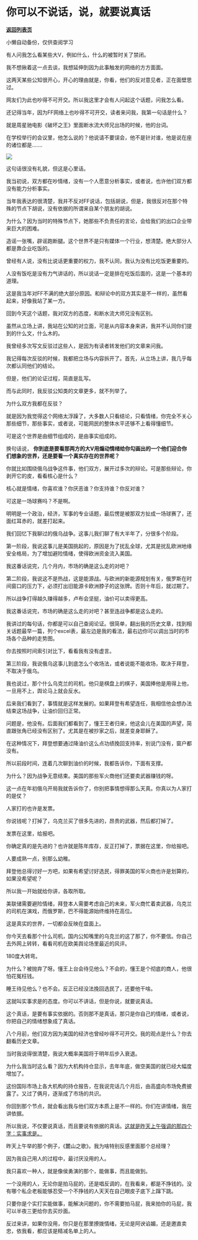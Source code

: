 # 你可以不说话，说，就要说真话

[**返回列表页**](/gzh/记忆承载3)

小懒自动备份，仅供查阅学习

有人问我怎么看某些大V，例如什么，什么的被暂时关了禁闭。

  

我不想揪着这一点去谈，我想延伸到因为此事触发的网络的方方面面。  

  

这两天某些公知很开心，开心的理由就是，你看，他们的反对意见者，正在面壁思过。  

  

网友们为此也吵得不可开交。所以我这里才会有人问起这个话题，问我怎么看。  

  

还记得当年，因为FF网络上也吵得不可开交，读者来问我，我第一句话是什么？  

  

就是周星驰电影《破坏之王》里面断水流大师兄出场的时候，他的台词。

  

在学校举行的会议里，他怎么说的？他说请不要误会，他不是针对谁，他是说在座的诸位都是.......  

  

![](https://mmbiz.qpic.cn/mmbiz_png/aYCQDPqZ8kwiaTGs9oF4JfYqAckZzZ0xeSCLo8lg4ohmfZ14HialIsmH1W17uclP81XeiaibuwwPRVKRMaf1hqoGUw/640?wx_fmt=png)

  

这句话很没有礼貌，但这是心里话。  

  

我当初说，双方都在吵情绪，没有一个人愿意分析事实，或者说，也许他们双方都没有能力分析事实。  

  

当年我表达的很清楚，我并不反对FF说话，包括胡说，但是，我很反对在那个特殊的节点下胡说，没有依据的所谓来自某个朋友的胡说。  

  

为什么？因为当时的特殊节点下，她那些不负责任的言论，会给我们的出口企业带来巨大的困难。

  

造谣一张嘴，辟谣跑断腿。这个世界不是只有媒体一个行业，想清楚。绝大部分人都是靠企业吃饭的。

  

曾经有人说，没有比说话更重要的权力，我不认同，我认为没有比吃饭更重要的。

  

人没有饭吃是没有力气讲话的，所以说话一定是排在吃饭后面的，这是一个基本的道理。  

  

这是我当年对FF不满的绝大部分原因。和辩论中的双方其实是不一样的，虽然看起来，好像我站了某一方。

  

回到今天这个话题，我对双方的态度，和断水流大师兄没有区别。  

  

虽然从立场上讲，我站在公知的对立面，可是从内容本身来讲，我并不认同你们提到的什么文，什么木的。  

  

我曾经多次写文反驳过这些人，是因为有读者转发他们的文章来问我。

  

我记得每次反驳的时候，我都把立场与内容拆开了。首先，从立场上讲，我几乎每次都认同他们的结论。

  

但是，他们的论证过程，简直是乱写。

  

而与此同时，我反驳公知类的文章更多，就不列举了。  

  

为什么双方我都在反驳？

  

就是因为我觉得这个网络太浮躁了，大多数人只看结论，只看情绪，你完全不关心那些细节，那些事实，或者说，可能网民的整体水平还够不上看得懂细节。  

  

可是这个世界是由细节组成的，是由事实组成的。

  

换句话说， **你到底是要看那两方的大V用煽动情绪给你勾画出的一个他们迎合你们想象的世界，还是要看一个真实存在的世界呢？**

  

你就比如围绕俄乌战争这件事，他们双方，展开过多次的辩论。可是那些辩论，你剥开它的皮，看看核心是什么？  

  

核心就是情绪，你喜欢谁？你厌恶谁？你支持谁？你反对谁？

  

可这是一场球赛吗？不是啊。  

  

明明是一个政治，经济，军事的专业话题，最后愣是被那双方扯成一场球赛了，还面红耳赤的，就差打起来。  

  

我们回忆下我聊过的俄乌战争。这事儿我们聊了有大半年了，分很多个阶段。

  

第一阶段，我说这事儿是美国挑起的，原因是为了扰乱全球，尤其是扰乱欧洲地缘安全格局，为了增加避险情绪，使得欧洲资金流入美国。

  

我这番话说完，几个月内，市场的确是这么走的对吧？  

  

第二阶段，我说这不是热战，这是能源战。与欧洲的新能源规划有关，俄罗斯在时间窗口的压力下，必须打出旧能源卡欧洲脖子的这张牌。否则十年后，就过期了。  

  

所以战争打得越久赚得越多，卢布会坚挺，油价可以卖得更高。  

  

我这番话说完，市场的确是这么走的对吧？甚至连战争都是这么走的。

  

我讲过的每句话，你都是可以自己查阅论证。很简单，翻出我的历史文章，找到相关话题最早一篇，列个excel表，最左边是我的看法，最右边你可以调出当时的市场各个品种的走势图。  

  

你去按照时间索引对比下，看看我有没有虚言。

  

第三阶段，我说俄乌这事儿到底怎么个收场法，或者说能不能收场，取决于拜登，不取决于俄乌。

  

我也说过，那个什么乌克兰的司机，他只是棋盘上的棋子，美国捧他是用得上他，一旦用不上，舆论马上就会反水。

  

后来我们看到了，事情就是这样发展的。如果拜登有希望连任，我相信他会想办法结束这场战争，让油价回归正常。  

  

问题是，他没有。后面我们都看到了，懂王王者归来，他这会儿在美国的声望，简直跟张角已经没有区别了。尤其是在被抄家之后，就差变身耶稣了。

  

在这种情况下，拜登想要通过降油价这么点功绩挽回支持率，别说门没有，窗户都没有。  

  

所以前段时间，连着几次聊到油价的时候，我都告诉你，下面有支撑。  

  

为什么？因为战争无意结束。美国的那些军火商他们还要卖武器赚钱的呀。  

  

这一点在年初俄乌开局我就告诉你了，你别把事情想得那么天真。你真以为人家打的是仗？  

  

人家打的也许是发票。

  

你说钱呢？打掉了，乌克兰买了很多先进的，昂贵的武器，然后都打掉了。  

  

发票在这里，给报吧。  

  

你确定真的是先进的？也许就是陈年库存，反正打掉了，票据在这里，你给报吧。

  

人要成熟一点，别那么幼稚。  

  

拜登他总得讨好一方吧，如果有希望讨好选民，得罪美国的军火商也许是划算的，如果没希望呢？  

  

所以我一开始就给你讲，各取所取。  

  

美联储需要避险情绪，拜登本人需要考虑自己的未来，军火商忙着卖武器，乌克兰的司机在演戏，而俄罗斯，巴不得能源始终维持在高位。

  

这是真实的世界，一切都会反映在盘面上。  

  

你今天去看那个什么司机，国内公知嘴里的乌克兰的这了那了，你不要信。你自己去外网上转转，看看司机在欧美舆论场里最近的风评。  

  

180度大转弯。

  

为什么？被抛弃了呀。懂王上台会待见他么？不会的，懂王是个彻底的商人，他很怕花冤枉钱。  

  

睡王待见他么？也不会。反正已经没法挽回选民了，还要他干啥。  

  

这就叫实事求是的态度。你可以不讲话，但是你说，就要说真话。

  

这个真话，是要有事实依据的。否则那不是真话，那只是你自己的情绪，或者说，你把自己的情绪想象成了真话。

  

八个月前，他们双方因为美国的经济也曾经吵得不可开交。我的观点是什么？你去翻看历史文章。  

  

当时我说得很清楚，我说大概率美国将于明年后步入衰退。

  

为什么我当时这么看？因为大机构持仓显示，去年年底，做空美国的就已经大幅度增加了。  

  

这份国际市场上各大机构的持仓报告，在我说完话几个月后，由高盛向市场免费披露了。又过了俩月，逐渐成了市场的共识。  

  

你回到那个节点，就会看出我与他们双方本质上是不一样的。你们在讲情绪，我在讲依据。

  

所以我说，不仅要说真话，而且要说有依据的真话。[这就是昨天上午强调的那四个字：实事求是。](http://mp.weixin.qq.com/s?__biz=MzU0MjYwNDU2Mw==&mid=2247507393&idx=1&sn=9c8cc43f9d2f3cd537ef34c7419fd57b&chksm=fb1ab1bdcc6d38ab936224c34f1b1426903d9ba31008ae0b747f14af6666c941d104d322dd8e&scene=21#wechat_redirect)

  

昨天上午举的那个例子，《麓山之歌》。我为啥特别反感里面那个总经理？

  

因为我自己用人的过程中，最讨厌没用的人。

  

我只喜欢一种人，就是像侯勇演的那个，能做事，而且能做到。

  

一个没用的人，无论你是拍马屁的，还是唱反调的，在我看来，都是不挣钱的。没有哪个私企老板能够忍受一个不挣钱的人天天在自己眼皮子底下上蹿下跳。

  

只要你是个实打实能做事，能解决问题的，你不需要拍马屁，我来拍你的马屁，我可以半夜三更给你去买炒面。  

  

反过来讲，如果你没用，你只是在那里撩拨情绪，无论是阿谀谄媚，还是邀直卖忠，依我看，都应该是精减名单上的人。

